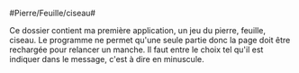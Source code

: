 #Pierre/Feuille/ciseau#

Ce dossier contient ma première application, un jeu du pierre, feuille, ciseau.
Le programme ne permet qu'une seule partie donc la page doit être rechargée pour relancer un manche.
Il faut entre le choix tel qu'il est indiquer dans le message, c'est à dire en minuscule.


